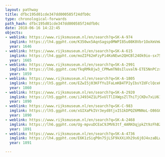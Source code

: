 ```yaml
---
layout: pathway
title: dfbc195d01cde347dd000585f24dfb0c
type: chronological-forwards
path_hash: dfbc195d01cde347dd000585f24dfb0c
date: 2018-06-16 14:22:45
objects:
- weblink: https://www.rijksmuseum.nl/en/search?q=SK-A-974
  imglink: https://lh4.ggpht.com/K350wx5AqnSagsp0MWPI85u08K0Vbr1OoXmVmWgpyBuxKh8aoVdHpKWzZWIsit5bkW433uKV2S2UaoITjf7P923E1NM=s200
  year: 1646
- weblink: https://www.rijksmuseum.nl/en/search?q=SK-A-615
  imglink: https://lh4.ggpht.com/moZIF62mFzyPi4KoNEwn2QHCBl24Ok9io-sx75r5btSSNhethlpPNpMwnenSdbYVVENaqgZIrY5Y4PxPahlQjoLBdQ=s200
  year: 1665
- weblink: https://www.rijksmuseum.nl/en/search?q=SK-A-2991
  imglink: https://lh6.ggpht.com/fkqRMk8jw3_CPMwmTN8sIluvalN-ETE5NnPCzsfKP0qU8rbb-iij0ETqu2XP5wnrLkcCUs7bmWH5xdYktn7ONdZl-A=s200
  year: 1859
- weblink: https://www.rijksmuseum.nl/en/search?q=SK-A-1805
  imglink: https://lh5.ggpht.com/EZwI5j03KFfYuIFaLmKB4TP2yIbsYZdFclQceH2CyaDFxkfbur-K4MQhVhzS1YYLELkpdPIuCiJFgykDxPCEALX4VQ=s200
  year: 1860
- weblink: https://www.rijksmuseum.nl/en/search?q=SK-A-2920
  imglink: https://lh5.ggpht.com/iJ4934Z1LPSvUlTlIXWgsZlThiTjCKDv7xLU61ukNDeL3a15O8wkpB8-aRy9zmQVnapC40npnK_2KpEEv4aGUeBp8TA=s200
  year: 1890
- weblink: https://www.rijksmuseum.nl/en/search?q=SK-C-983
  imglink: https://lh5.ggpht.com/xGIXaPkIVr3eyd8tjxIS1kDPQZ6MNNoL-O86GQzCRdGLCAkRCZ7-xKkEEXlUCE8Y9guzZW3fROU-xsZMzI4-v6L6zA=s200
  year: 1890
- weblink: https://www.rijksmuseum.nl/en/search?q=SK-A-2468
  imglink: https://lh6.ggpht.com/Ug-mpvuDCEaC9JMV63tf_4ARKOqjpkZt9zFhBZ5Z0y8AqX24DgfubtqSKWcMocyQgcrzHc_szx83RGv9pCAYtyvg284=s200
  year: 1891
- weblink: https://www.rijksmuseum.nl/en/search?q=SK-A-4736
  imglink: https://lh4.ggpht.com/E6K1zSiqP0n75jLSF9kXXiXh29s6j0J4xzaBLwA4EY1jQaXNEOhSSIzYTNV8nMR0AuOJT-DuSCetBKRzh_pzbp4yzWs=s200
  year: 1891

---
```


